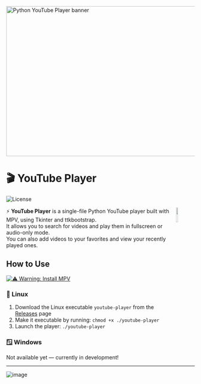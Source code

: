 <img width="1920" height="400" alt="Python YouTube Player banner" src="https://github.com/user-attachments/assets/220a6f12-f6b2-4e36-b9ed-bfe80a05b446" />


# 🎬️ YouTube Player
![License](https://img.shields.io/badge/license-GNU%20General%20Public%20License%20v3-blue.svg) 

<img src='https://github.com/user-attachments/assets/0888ca60-bb62-4bfe-800d-f30e6cc25b7f' align='right' width='10%'>

⚡ **YouTube Player** is a single-file Python YouTube player built with MPV, using Tkinter and ttkbootstrap.  
It allows you to search for videos and play them in fullscreen or audio-only mode.  
You can also add videos to your favorites and view your recently played ones.

## How to Use
[![⚠️ Warning: Install MPV](https://img.shields.io/badge/%E2%9A%A0%EF%B8%8F-Warning%3A%20Install%20MPV-yellow?style=for-the-badge)](https://mpv.io/installation/)


### 🐧 Linux
1. Download the Linux executable `youtube-player` from the [Releases](https://github.com/jonasvanleeuwen19/youtube-player/releases) page  
2. Make it executable by running:  ```chmod +x ./youtube-player```
3. Launch the player: ```./youtube-player```

### 🪟 Windows

Not available yet — currently in development!

<hr>

![image](https://github.com/user-attachments/assets/80eb240d-681c-4ce5-8cbd-becf4f45c027)
